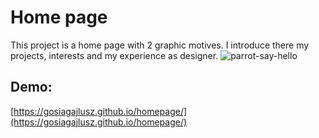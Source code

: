# Home page
This project is a home page with 2 graphic motives. 
I introduce there my projects, interests and my experience as designer.
![parrot-say-hello](parrot.gif)

## Demo:
 [https://gosiagajlusz.github.io/homepage/](https://gosiagajlusz.github.io/homepage/)
